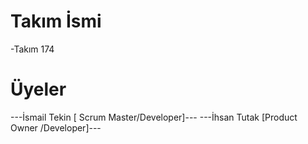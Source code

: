 # **Takım İsmi**
-Takım 174
# **Üyeler**
---İsmail Tekin [ Scrum Master/Developer]---
---İhsan Tutak  [Product Owner /Developer]---

